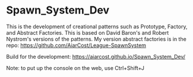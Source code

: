 # Spawn_System_Dev

This is the development of creational patterns such as Prototype, Factory, and Abstract Factories. This is based on David Baron's and Robert Nystrom's versions of the patterns. My version abstract factories is in the repo: https://github.com/AiarCost/League-SpawnSystem


Build for the development:
https://aiarcost.github.io/Spawn_System_Dev/

Note: to put up the console on the web, use Ctrl+Shift+J

